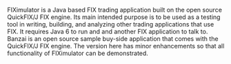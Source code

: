 FIXimulator is a Java based FIX trading application built on the open source QuickFIX/J FIX engine. Its main intended purpose is to be used as a testing tool in writing, building, and analyzing other trading applications that use FIX. It requires Java 6 to run and and another FIX application to talk to. Banzai is an open source sample buy-side application that comes with the QuickFIX/J FIX engine. The version here has minor enhancements so that all functionality of FIXimulator can be demonstrated.